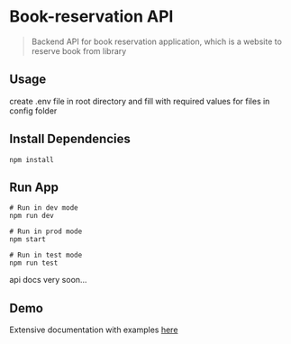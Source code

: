 # Book-reservation API

> Backend API for book reservation application, which is a website to reserve book from library

## Usage

create .env file in root directory and fill with required values for files in config folder

## Install Dependencies

```
npm install
```

## Run App

```
# Run in dev mode
npm run dev

# Run in prod mode
npm start

# Run in test mode
npm run test
```
api docs very soon...

## Demo

Extensive documentation with examples [here](https://documenter.getpostman.com/view/10105794/SWTABz1E?version=latest)

